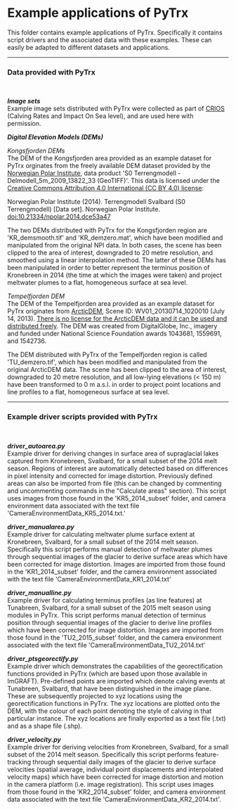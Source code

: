 # Example applications of PyTrx
This folder contains example applications of PyTrx. Specifically it contains script drivers and the associated data with these examples. These can easily be adapted to different datasets and applications.<br>

<hr>

<h3>Data provided with PyTrx</h3><br>

<b>*Image sets*</b><br>
Example image sets distributed with PyTrx were collected as part of <a href="https://www.researchinsvalbard.no/project/7037">CRIOS</a> (Calving Rates and Impact On Sea level), and are used here with permission. 

<b>*Digital Elevation Models (DEMs)*</b><br>

*Kongsfjorden DEMs*<br>
The DEM of the Kongsfjorden area provided as an example dataset for PyTrx orginates from the freely available DEM dataset provided by the <a href="https://geodata.npolar.no/">Norwegian Polar Institute</a>, data product 'S0 Terrengmodell - Delmodell_5m_2009_13822_33 (GeoTIFF)'. This data is licensed under the <a href="https://creativecommons.org/licenses/by/4.0/">Creative Commons Attribution 4.0 International (CC BY 4.0) license</a>:<br>

Norwegian Polar Institute (2014). Terrengmodell Svalbard (S0 Terrengmodell) [Data set]. Norwegian Polar Institute. <a href="https://doi.org/10.21334/npolar.2014.dce53a47">doi:10.21334/npolar.2014.dce53a47</a><br>

The two DEMs distributed with PyTrx for the Kongsfjorden region are 'KR_demsmooth.tif' and 'KR_demzero.mat', which have been modified and manipulated from the original NPI data. In both cases, the scene has been clipped to the area of interest, downgraded to 20 metre resolution, and smoothed using a linear interpolation method. The latter of these DEMs has been manipulated in order to better represent the terminus position of Kronebreen in 2014 (the time at which the images were taken) and project meltwater plumes to a flat, homogeneous surface at sea level. <br>

*Tempelfjorden DEM*<br>
The DEM of the Tempelfjorden area provided as an example dataset for PyTrx originates from <a href="">ArcticDEM</a>, Scene ID: WV01_20130714_1020010 (July 14, 2013). <a href="https://www.pgc.umn.edu/guides/arcticdem/additional-information/">There is no license for the ArcticDEM data and it can be used and distributed freely</a>. The DEM was created from DigitalGlobe, Inc., imagery and funded under National Science Foundation awards 1043681, 1559691, and 1542736. <br>

The DEM distributed with PyTrx of the Tempelfjorden region is called 'TU_demzero.tif', which has been modified and manipulated from the original ArcticDEM data. The scene has been clipped to the area of interest, downgraded to 20 metre resolution, and all low-lying elevations (< 150 m) have been transformed to 0 m a.s.l. in order to project point locations and line profiles to a flat, homogeneous surface at sea level.

<hr>

<h3>Example driver scripts provided with PyTrx</h3><br>

<b>*driver_autoarea.py*</b>
<br>Example driver for deriving changes in surface area of supraglacial lakes captured from Kronebreen, Svalbard, for a small subset of the 2014 melt season. Regions of interest are automatically detected based on differences in pixel intensity and corrected for image distortion. Previously defined areas can also be imported from file (this can be changed by commenting and uncommenting commands in the "Calculate areas" section). This script uses images from those found in the 'KR5_2014_subset' folder, and camera environment data associated with the text file 'CameraEnvironmentData_KR5_2014.txt.'

<b>*driver_manualarea.py*</b>
<br>Example driver for calculating meltwater plume surface extent at Kronebreen, Svalbard, for a small subset of the 2014 melt season. Specifically this script performs manual detection of meltwater plumes through sequential images of the glacier to derive surface areas which have been corrected for image distortion. Images are imported from those found in the 'KR1_2014_subset' folder, and the camera environment associated with the text file 'CameraEnvironmentData_KR1_2014.txt'

<b>*driver_manualline.py*</b>
<br>Example driver for calculating terminus profiles (as line features) at Tunabreen, Svalbard, for a small subset of the 2015 melt season using modules in PyTrx. This script performs manual detection of terminus position through sequential images of the glacier to derive line profiles which have been corrected for image distortion. Images are imported from those found in the 'TU2_2015_subset' folder, and the camera environment associated with the text file 'CameraEnvironmentData_TU2_2014.txt'

<b>*driver_ptsgeorectify.py*</b>
<br>Example driver which demonstrates the capabilities of the georectification functions provided in PyTrx (which are based upon those available in ImGRAFT). Pre-defined points are imported which denote calving events at Tunabreen, Svalbard, that have been distinguished in the image plane. These are subsequently projected to xyz locations using the georectification functions in PyTrx. The xyz locations are plotted onto the DEM, with the colour of each point denoting the style of calving in that particular instance. The xyz locations are finally exported as a text file (.txt) and as a shape file (.shp).

<b>*driver_velocity.py*</b>
<br>Example driver for deriving velocities from Kronebreen, Svalbard, for a small subset of the 2014 melt season. Specifically this script performs feature-tracking through sequential daily images of the glacier to derive surface velocities (spatial average, individual point displacements and interpolated velocity maps) which have been corrected for image distortion and motion in the camera platform (i.e. image
registration). This script uses images from those found in the 'KR2_2014_subset' folder, and camera environment data associated with the text file 'CameraEnvironmentData_KR2_2014.txt'.
